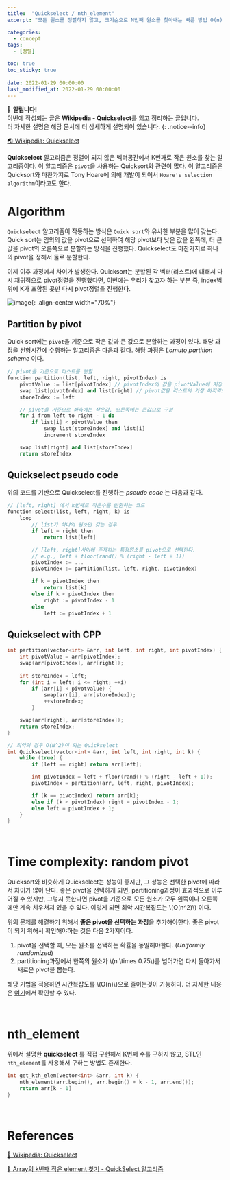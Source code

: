 ```yaml
---
title:  "Quickselect / nth_element"
excerpt: "모든 원소를 정렬하지 않고, 크기순으로 N번째 원소를 찾아내는 빠른 방법 O(n)"

categories:
  - concept
tags:
  - [정렬]

toc: true
toc_sticky: true
 
date: 2022-01-29 00:00:00
last_modified_at: 2022-01-29 00:00:00
---
```

📌 **알립니다!**<br>
이번에 작성되는 글은 **Wikipedia - Quickselect**를 읽고 정리하는 글입니다.<br>
더 자세한 설명은 해당 문서에 더 상세하게 설명되어 있습니다.
{: .notice--info}

[🌏 Wikipedia: Quickselect](https://en.wikipedia.org/wiki/Quickselect)

**Quickselect** 알고리즘은 정렬이 되지 않은 벡터공간에서 K번째로 작은 원소를 찾는 알고리즘이다. 이 알고리즘은 `pivot`을 사용하는 Quicksort와 관련이 많다. 이 알고리즘은 Quicksort와 마찬가지로 Tony Hoare에 의해 개발이 되어서 `Hoare's selection algorithm`이라고도 한다.

# Algorithm
`Quickselect` 알고리즘이 작동하는 방식은 `Quick sort`와 유사한 부분을 많이 갖는다. Quick sort는 임의의 값을 pivot으로 선택하여 해당 pivot보다 낮은 값을 왼쪽에, 더 큰값을 pivot의 오른쪽으로 분할하는 방식을 진행했다. Quickselect도 마찬가지로 하나의 pivot을 정해서 둘로 분할한다.

이제 이후 과정에서 차이가 발생한다. Quicksort는 분할된 각 벡터(리스트)에 대해서 다시 재귀적으로 pivot정렬을 진행했다면, 이번에는 우리가 찾고자 하는 부분 즉, index범위에 K가 포함된 곳만 다시 pivot정렬을 진행한다.

![image](https://upload.wikimedia.org/wikipedia/commons/0/04/Selecting_quickselect_frames.gif){: .align-center width="70%"}

## Partition by pivot
Quick sort에는 `pivot`을 기준으로 작은 값과 큰 값으로 분할하는 과정이 있다. 해당 과정을 선형시간에 수행하는 알고리즘은 다음과 같다. 해당 과정은 *Lomuto partition scheme* 이다.
```cpp
// pivot을 기준으로 리스트를 분할
function partition(list, left, right, pivotIndex) is
    pivotValue := list[pivotIndex] // pivotIndex의 값을 pivotValue에 저장
    swap list[pivotIndex] and list[right] // pivot값을 리스트의 가장 마지막으로 이동
    storeIndex := left

    // pivot을 기준으로 좌측에는 작은값, 오른쪽에는 큰값으로 구분
    for i from left to right - 1 do
        if list[i] < pivotValue then
            swap list[storeIndex] and list[i]
            increment storeIndex

    swap list[right] and list[storeIndex]
    return storeIndex
```

## Quickselect pseudo code
위의 코드를 기반으로 Quickselect를 진행하는 *pseudo code* 는 다음과 같다.

```cpp
// [left, right] 에서 k번째로 작은수를 반환하는 코드
function select(list, left, right, k) is
    loop
        // list가 하나의 원소만 갖는 경우
        if left = right then
            return list[left]

        // [left, right]사이에 존재하는 특정원소를 pivot으로 선택한다.
        // e.g., left + floor(rand() % (right - left + 1))
        pivotIndex := ... 
        pivotIndex := partition(list, left, right, pivotIndex)

        if k = pivotIndex then
            return list[k]
        else if k < pivotIndex then
            right := pivotIndex - 1
        else
            left := pivotIndex + 1
```

## Quickselect with CPP
```cpp
int partition(vector<int> &arr, int left, int right, int pivotIndex) {
    int pivotValue = arr[pivotIndex];
    swap(arr[pivotIndex], arr[right]);
    
    int storeIndex = left;
    for (int i = left; i <= right; ++i)
        if (arr[i] < pivotValue) {
            swap(arr[i], arr[storeIndex]);
            ++storeIndex;
        }

    swap(arr[right], arr[storeIndex]);
    return storeIndex;
}

// 최악의 경우 O(N^2)이 되는 Quickselect
int Quickselect(vector<int> &arr, int left, int right, int k) {
    while (true) {
        if (left == right) return arr[left];

        int pivotIndex = left + floor(rand() % (right - left + 1));
        pivotIndex = partition(arr, left, right, pivotIndex);

        if (k == pivotIndex) return arr[k];
        else if (k < pivotIndex) right = pivotIndex - 1;
        else left = pivotIndex + 1;
    }
}
```

<br>

# Time complexity: random pivot
Quicksort와 비슷하게 Quickselect는 성능이 좋지만, 그 성능은 선택한 pivot에 따라서 차이가 많이 난다. 좋은 pivot을 선택하게 되면, partitioning과정이 효과적으로 이루어질 수 있지만, 그렇지 못한다면 pivot을 기준으로 모든 원소가 모두 왼쪽이나 오른쪽에만 계속 치우쳐져 있을 수 있다. 이렇게 되면 최악 시간복잡도는 \\(O(n^2)\\) 이다.

위의 문제를 해결하기 위해서 **좋은 pivot을 선택하는 과정**을 추가해야한다. 좋은 pivot이 되기 위해서 확인해야하는 것은 다음 2가지이다.

1. pivot을 선택할 때, 모든 원소를 선택하는 확률을 동일해야한다. (*Uniformly randomized*)
2. partitioning과정에서 한쪽의 원소가 \\(n \times 0.75\\)를 넘어가면 다시 돌아가서 새로운 pivot을 뽑는다.

해당 기법을 적용하면 시간복잡도를 \\(O(n)\\)으로 줄이는것이 가능하다. 더 자세한 내용은 [여기](https://2jinishappy.tistory.com/124)에서 확인할 수 있다.

<br>

# nth_element
위에서 설명한 **quickselect** 를 직접 구현해서 K번째 수를 구하지 않고, STL인 `nth_element`를 사용해서 구하는 방법도 존재한다.
```cpp
int get_kth_elem(vector<int> &arr, int k) {
    nth_element(arr.begin(), arr.begin() + k - 1, arr.end());
    return arr[k - 1]
}
```

<br>

# References

[📘 Wikipedia: Quickselect](https://en.wikipedia.org/wiki/Quickselect)

[📘 Array의 k번째 작은 element 찾기 - QuickSelect 알고리즘](https://2jinishappy.tistory.com/124)